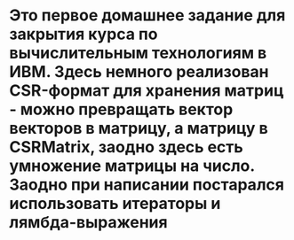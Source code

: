 # Это первое домашнее задание для закрытия курса по вычислительным технологиям в ИВМ. Здесь немного реализован CSR-формат для хранения матриц - можно превращать вектор векторов в матрицу, а матрицу в CSRMatrix, заодно здесь есть умножение матрицы на число. Заодно при написании постарался использовать итераторы и лямбда-выражения
